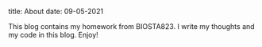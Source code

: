 title: About
date: 09-05-2021

This blog contains my homework from BIOSTA823. I write my thoughts and my code in this blog. Enjoy!